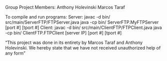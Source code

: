 Group Project Members:
Anthony Holevinski
Marcos Taraf

To compile and run programs:
Server:
javac -d bin/ src/main/ServerFTP/FTPServer.java
java -cp bin/ ServerFTP.MyFTPServer [port #] [tport #]
Client:
javac -d bin/ src/main/ClientFTP/FTPClient.java
java -cp bin/ ClientFTP.FTPClient [server IP] [port #] [tport #]

“This project was done in its entirety by Marcos Taraf and Anthony Holevinski. We hereby
state that we have not received unauthorized help of any form”
